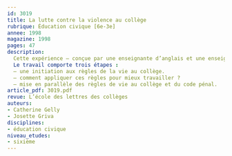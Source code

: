 ```yaml
---
id: 3019
title: La lutte contre la violence au collège
rubrique: Éducation civique [6e-3e]
annee: 1998
magazine: 1998
pages: 47
description: 
  Cette expérience – conçue par une enseignante d’anglais et une enseignante d’histoire-géographie – a été menée dans un collège de six cent cinquante élèves de la banlieue nord de Paris, classée ZEP et zone sensible.
  Le travail comporte trois étapes :
  – une initiation aux règles de la vie au collège.
  – comment appliquer ces règles pour mieux travailler ?
  – mise en parallèle des règles de vie au collège et du code pénal.
article_pdf: 3019.pdf
revue: L’école des lettres des collèges
auteurs:
- Catherine Gelly
- Josette Griva
disciplines:
- éducation civique
niveau_etudes:
- sixième
---
```

